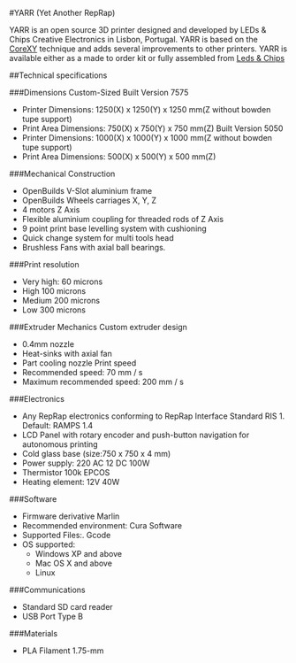 ﻿#YARR (Yet Another RepRap)

YARR is an open source 3D printer designed and developed by LEDs & Chips Creative Electronics in Lisbon, Portugal. YARR is based on the [CoreXY](http://corexy.com/) technique and adds several improvements to other printers.  YARR is available either as a made to order kit or fully assembled from [Leds & Chips](www.ledsandchips.com)

##Technical specifications

###Dimensions
Custom-Sized
Built Version 7575
- Printer Dimensions: 1250(X) x 1250(Y) x 1250 mm(Z without bowden tupe support)
- Print Area Dimensions: 750(X) x 750(Y) x 750 mm(Z)
Built Version 5050
- Printer Dimensions: 1000(X) x 1000(Y) x 1000 mm(Z without bowden tupe support)
- Print Area Dimensions: 500(X) x 500(Y) x 500 mm(Z)

###Mechanical Construction
- OpenBuilds V-Slot aluminium frame
- OpenBuilds Wheels carriages X, Y, Z
- 4 motors Z Axis
- Flexible aluminium coupling for threaded rods of Z Axis
- 9 point print base levelling system with cushioning
- Quick change system for multi tools head
- Brushless Fans with axial ball bearings.

###Print resolution
- Very high: 60 microns
- High 100 microns
- Medium 200 microns
- Low 300 microns

###Extruder Mechanics
Custom extruder design
- 0.4mm nozzle
- Heat-sinks with axial fan
- Part cooling nozzle
Print speed
- Recommended speed: 70 mm / s
- Maximum recommended speed: 200 mm / s

###Electronics
- Any RepRap electronics conforming to RepRap Interface Standard RIS 1. Default: RAMPS 1.4
- LCD Panel with rotary encoder and push-button navigation for autonomous printing
- Cold glass base (size:750 ​​x 750 x 4 mm)
- Power supply: 220 AC 12 DC 100W
- Thermistor 100k EPCOS
- Heating element: 12V 40W

###Software
- Firmware derivative Marlin
- Recommended environment: Cura Software
- Supported Files:. Gcode
- OS supported:
	- Windows XP and above
	- Mac OS X and above
	- Linux

###Communications
- Standard SD card reader
- USB Port Type B

###Materials
- PLA Filament 1.75-mm